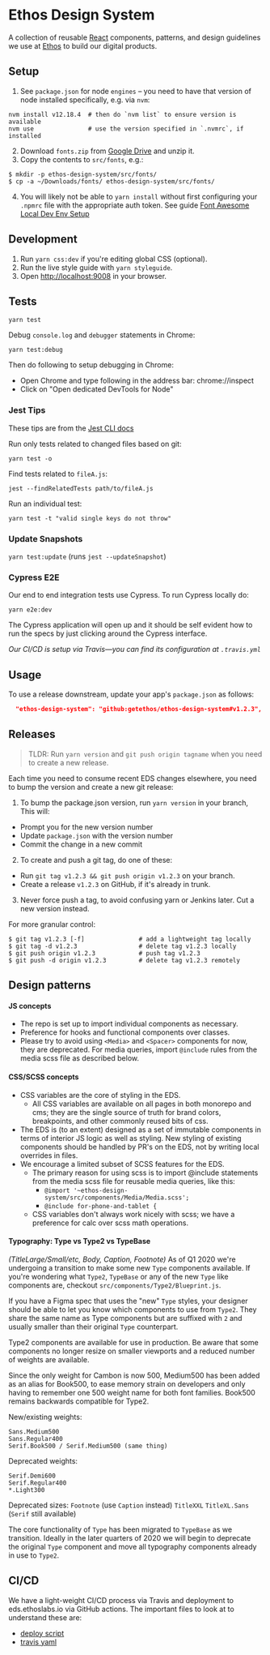 # Ethos Design System

A collection of reusable [React](https://reactjs.org/) components, patterns, and design guidelines we use at
[Ethos](https://ethoslife.com) to build our digital products.

## Setup

1. See `package.json` for node `engines` – you need to have that version of node installed specifically, e.g. via `nvm`:

```shell
nvm install v12.18.4  # then do `nvm list` to ensure version is available
nvm use               # use the version specified in `.nvmrc`, if installed
```

2. Download `fonts.zip` from [Google Drive](https://drive.google.com/drive/u/0/folders/1hvAAEUWEsz2Hq-Wmj09xOvCYeixkJ4_c) and unzip it.
3. Copy the contents to `src/fonts`, e.g.:

```
$ mkdir -p ethos-design-system/src/fonts/
$ cp -a ~/Downloads/fonts/ ethos-design-system/src/fonts/
```

4. You will likely not be able to `yarn install` without first configuring your `.npmrc` file with the appropriate auth token. See guide [Font Awesome Local Dev Env Setup](https://www.notion.so/getethos/Font-Awesome-Local-Dev-Env-Setup-94eddc9f27044b489a545ddcd9e173d4)

## Development

1. Run `yarn css:dev` if you're editing global CSS (optional).
2. Run the live style guide with `yarn styleguide`.
3. Open [http://localhost:9008](http://localhost:9008) in your browser.

## Tests

```
yarn test
```

Debug `console.log` and `debugger` statements in Chrome:

```
yarn test:debug
```

Then do following to setup debugging in Chrome:

- Open Chrome and type following in the address bar: chrome://inspect
- Click on "Open dedicated DevTools for Node"

### Jest Tips

These tips are from the [Jest CLI docs](https://jestjs.io/docs/en/22.x/cli#running-from-the-command-line)

Run only tests related to changed files based on git:

```shell
yarn test -o
```

Find tests related to `fileA.js`:

```shell
jest --findRelatedTests path/to/fileA.js
```

Run an individual test:

```
yarn test -t "valid single keys do not throw"
```

### Update Snapshots

`yarn test:update` (runs `jest --updateSnapshot`)

### Cypress E2E

Our end to end integration tests use Cypress. To run Cypress locally do:

```
yarn e2e:dev
```

The Cypress application will open up and it should be self evident how to run the specs by just clicking around the Cypress interface.

_Our CI/CD is setup via Travis—you can find its configuration at `.travis.yml`_

## Usage

To use a release downstream, update your app's `package.json` as follows:

```json
  "ethos-design-system": "github:getethos/ethos-design-system#v1.2.3",
```

## Releases

> TLDR: Run `yarn version` and `git push origin tagname` when you need to create a new release.

Each time you need to consume recent EDS changes elsewhere, you need to bump the version and create a new git release:

1. To bump the package.json version, run `yarn version` in your branch, This will:

- Prompt you for the new version number
- Update `package.json` with the version number
- Commit the change in a new commit

2. To create and push a git tag, do one of these:

- Run `git tag v1.2.3 && git push origin v1.2.3` on your branch.
- Create a release `v1.2.3` on GitHub, if it's already in trunk.

3. Never force push a tag, to avoid confusing yarn or Jenkins later. Cut a new version instead.

For more granular control:

```
$ git tag v1.2.3 [-f]               # add a lightweight tag locally
$ git tag -d v1.2.3                 # delete tag v1.2.3 locally
$ git push origin v1.2.3            # push tag v1.2.3
$ git push -d origin v1.2.3         # delete tag v1.2.3 remotely
```

## Design patterns

#### JS concepts

- The repo is set up to import individual components as necessary.
- Preference for hooks and functional components over classes.
- Please try to avoid using `<Media>` and `<Spacer>` components for now, they are deprecated. For media queries, import `@include` rules from the media scss file as described below.

#### CSS/SCSS concepts

- CSS variables are the core of styling in the EDS.
  - All CSS variables are available on all pages in both monorepo and cms; they are the single source of truth for brand colors, breakpoints, and other commonly reused bits of css.
- The EDS is (to an extent) designed as a set of immutable components in terms of interior JS logic as well as styling. New styling of existing components should be handled by PR's on the EDS, not by writing local overrides in files.
- We encourage a limited subset of SCSS features for the EDS.
  - The primary reason for using scss is to import @include statements from the media scss file for reusable media queries, like this:
    - `@import '~ethos-design-system/src/components/Media/Media.scss';`
    - `@include for-phone-and-tablet {`
  - CSS variables don't always work nicely with scss; we have a preference for calc over scss math operations.

#### Typography: Type vs Type2 vs TypeBase

_(TitleLarge/Small/etc, Body, Caption, Footnote)_
As of Q1 2020 we're undergoing a transition to make some new `Type` components available. If you're wondering what `Type2`, `TypeBase` or any of the new `Type` like components are, checkout `src/components/Type2/Blueprint.js`.

If you have a Figma spec that uses the "new" `Type` styles, your designer should be able to let you know which components to use from `Type2`. They share the same name as Type components but are suffixed with `2` and usually smaller than their original `Type` counterpart.

Type2 components are available for use in production. Be aware that some components no longer resize on smaller viewports and a reduced number of weights are available.

Since the only weight for Cambon is now 500, Medium500 has been added as an alias for Book500, to ease memory strain on developers and only having to remember one 500 weight name for both font families. Book500 remains backwards compatible for Type2.

New/existing weights:

```
Sans.Medium500
Sans.Regular400
Serif.Book500 / Serif.Medium500 (same thing)
```

Deprecated weights:

```
Serif.Demi600
Serif.Regular400
*.Light300
```

Deprecated sizes:
`Footnote` (use `Caption` instead)
`TitleXXL`
`TitleXL.Sans` (`Serif` still available)

The core functionality of `Type` has been migrated to `TypeBase` as we transition. Ideally in the later quarters of 2020 we will begin to deprecate the original `Type` component and move all typography components already in use to `Type2`.

## CI/CD

We have a light-weight CI/CD process via Travis and deployment to eds.ethoslabs.io via GitHub actions. The important files to look at to understand these are:

- [deploy script](https://github.com/getethos/ethos-design-system/blob/master/.github/workflows/deploy.yml)
- [travis yaml](https://github.com/getethos/ethos-design-system/blob/master/.travis.yml)

